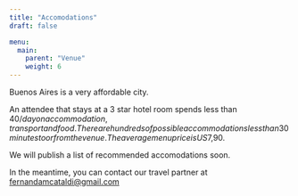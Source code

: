 ```yaml
---
title: "Accomodations"
draft: false

menu:
  main:
    parent: "Venue"
    weight: 6
---
```


Buenos Aires is a very affordable city. 

An attendee that stays at a 3 star hotel room spends less than $40/day on accommodation, transport and food. There are hundreds of possible accommodations less than 30 minutes to or from the venue. The average menu price is US$7,90.

We will publish a list of recommended accomodations soon.

In the meantime, you can contact our travel partner at fernandamcataldi@gmail.com

